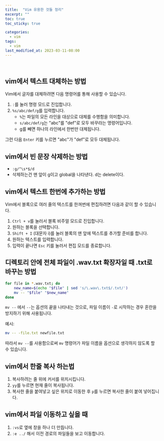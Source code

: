 ```yaml
---
title:  "Vim 유용한 것들 정리"
excerpt: ""
toc: true
toc_sticky: true

categories:
  - vim
tags:
  - vim
last_modified_at: 2023-03-11-08:00
---
```

   

<br>
  
## vim에서 텍스트 대체하는 방법

Vim에서 글자를 대체하려면 다음 명령어를 통해 사용할 수 있습니다.

1. `:`를 눌러 명령 모드로 진입합니다.
2. `%s/abc/def/g`를 입력합니다.
    - `%`는 파일의 모든 라인을 대상으로 대체를 수행함을 의미합니다.
    - `s/abc/def/g`는 "abc"를 "def"로 모두 바꾸라는 명령어입니다.
    - g를 빼면 하나의 라인에서 한번만 대체됩니다.

그런 다음 `Enter` 키를 누르면 "abc"가 "def"로 모두 대체됩니다.
  
## vim에서 빈 문장 삭제하는 방법

- `:g/^\s*$/d`
- 삭제하는건 맨 앞이 g이고 global을 나타낸다. d는 delete이다.

## vim에서 텍스트 한번에 추가하는 방법

Vim에서 블록으로 여러 줄의 텍스트를 한꺼번에 편집하려면 다음과 같이 할 수 있습니다.

1. `Ctrl + v`를 눌러서 블록 비주얼 모드로 진입합니다.
2. 원하는 블록을 선택합니다.
3. `Shift + I` (대문자 i)를 눌러 블록의 맨 앞에 텍스트를 추가할 준비를 합니다.
4. 원하는 텍스트를 입력합니다.
5. 입력이 끝나면 `Esc` 키를 눌러서 편집 모드를 종료합니다.

## 디렉토리 안에 전체 파일이 .wav.txt 확장자일 때 .txt로 바꾸는 방법

```bash
for file in *.wav.txt; do
    new_name=$(echo "$file" | sed 's/\.wav\.txt$/.txt/')
    mv -- "$file" "$new_name"
done
```

`mv --` 에서 `--`는 옵션의 끝을 나타내는 것으로, 파일 이름이 `-`로 시작하는 경우 혼란을 방지하기 위해 사용됩니다.

예시:

```bash
mv -- -file.txt newfile.txt
```

따라서 `mv --`를 사용함으로써 `mv` 명령어가 파일 이름을 옵션으로 생각하지 않도록 할 수 있습니다.

## vim에서 한줄 복사 하는법

1. 복사하려는 줄 위에 커서를 위치시킵니다.
2. `yy`를 누르면 현재 줄이 복사됩니다.
3. 복사한 줄을 붙여넣고 싶은 위치로 이동한 후 `p`를 누르면 복사한 줄이 붙여 넣어집니다.
  
## vim에서 파일 이동하고 싶을 때

1. `:vs`로 옆에 창을 하나 더 만듭니다.
2. `:e ../` 해서 이전 경로의 파일들을 보고 이동합니다.
